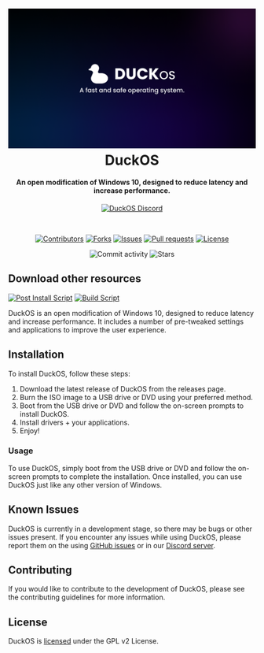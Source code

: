 <h1 align="center">
  <br>
  <img src="https://github.com/DuckOS-GitHub/DuckOS/blob/main/banner_new.png?raw=true" alt="DuckOS" width="900">
  <br>
  DuckOS
  <br>
</h1>
<h4 align="center">An open modification of Windows 10, designed to reduce latency and increase performance.</h4>

<p align="center">
  <a href="https://discord.gg/8pDMf44t6R/"><img src="https://img.shields.io/discord/998645880368410694.svg?label=discord" alt="DuckOS Discord"></a>
</p>
<br>
<p align="center">
  <a href="https://github.com/DuckOS-GitHub/DuckOS/graphs/contributors"><img src="https://img.shields.io/github/contributors/DuckOS-GitHub/DuckOS.svg" alt="Contributors"></a>
  <a href="https://github.com/DuckOS-GitHub/DuckOS/network/members"><img src="https://img.shields.io/github/forks/DuckOS-GitHub/DuckOS?style=flat" alt="Forks"></a>
  <a href="https://github.com/DuckOS-GitHub/DuckOS/issues"><img src="https://img.shields.io/github/issues/DuckOS-GitHub/DuckOS" alt="Issues"></a>
  <a href="https://github.com/DuckOS-GitHub/DuckOS/pulls"><img src="https://img.shields.io/github/issues-pr/DuckOS-GitHub/DuckOS" alt="Pull requests"></a>
  <a href="https://github.com/DuckOS-GitHub/DuckOS/blob/main/LICENSE"><img src="https://img.shields.io/github/license/DuckOS-GitHub/DuckOS" alt="License"></a>
</p>
<p align="center">
  <a><img src="https://img.shields.io/github/commit-activity/w/DuckOS-GitHub/DuckOS" alt="Commit activity"></a>
  <a><img src="https://img.shields.io/github/stars/DuckOS-GitHub/DuckOS" alt="Stars"></a>
</p>

## Download other resources
<a href="https://github.com/DuckOS-GitHub/DuckOS/blob/main/src/DuckOS_Modules/DuckOS-post_script.bat"><img src="https://img.shields.io/badge/post%20install%20script-download-green" alt="Post Install Script"></a>
<a href="https://github.com/DuckOS-GitHub/DuckOS/blob/main/src/build_duckos/Build%20DuckOS.bat"><img src="https://img.shields.io/badge/build%20script-download-green" alt="Build Script"></a>

DuckOS is an open modification of Windows 10, designed to reduce latency and increase performance. It includes a number of pre-tweaked settings and applications to improve the user experience.

## Installation

To install DuckOS, follow these steps:

1. Download the latest release of DuckOS from the releases page.
2. Burn the ISO image to a USB drive or DVD using your preferred method.
3. Boot from the USB drive or DVD and follow the on-screen prompts to install DuckOS.
4. Install drivers + your applications.
5. Enjoy!

### Usage
To use DuckOS, simply boot from the USB drive or DVD and follow the on-screen prompts to complete the installation. Once installed, you can use DuckOS just like any other version of Windows.

## Known Issues
DuckOS is currently in a development stage, so there may be bugs or other issues present. If you encounter any issues while using DuckOS, please report them on the using [GitHub issues](https://github.com/DuckOS-GitHub/DuckOS/issues) or in our [Discord server](https://dsc.gg/duckos).

## Contributing
If you would like to contribute to the development of DuckOS, please see the contributing guidelines for more information.

## License
DuckOS is [licensed](https://github.com/DuckOS-GitHub/DuckOS/blob/unreal-readme/LICENSE) under the GPL v2 License.
